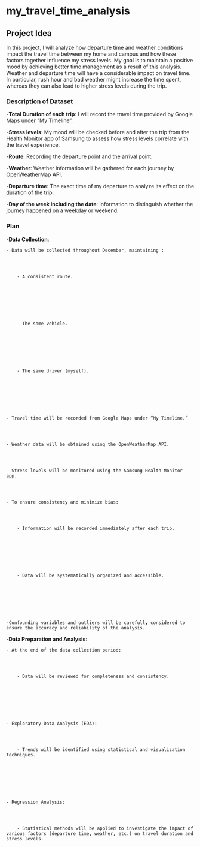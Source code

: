 # my_travel_time_analysis
## Project Idea
In this project, I will analyze how departure time and weather conditions impact the travel time between my home and campus and how these factors together influence my stress levels. My goal is to maintain a positive mood by achieving better time management as a result of this analysis. Weather and departure time will have a considerable impact on travel time. In particular, rush hour and bad weather might increase the time spent, whereas they can also lead to higher stress levels during the trip.


### Description of Dataset
-**Total Duration of each trip**: I will record the travel time provided by Google Maps under “My Timeline”.

-**Stress levels**: My mood will be checked before and after the trip from the Health Monitor app of Samsung to assess how stress levels correlate with the travel experience.

-**Route**: Recording the departure point and the arrival point.

-**Weather**: Weather information will be gathered for each journey by OpenWeatherMap API.

-**Departure time**: The exact time of my departure to analyze its effect on the duration of the trip.

-**Day of the week including the date**: Information to distinguish whether the journey happened on a weekday or weekend.


### Plan

-**Data Collection**:




	- Data will be collected throughout December, maintaining :



 
		- A consistent route.







  
		- The same vehicle.







  
  		- The same driver (myself).







    
	- Travel time will be recorded from Google Maps under “My Timeline.”
 


 
	- Weather data will be obtained using the OpenWeatherMap API.
 


 
	- Stress levels will be monitored using the Samsung Health Monitor app.
 


 
	- To ensure consistency and minimize bias:


 
 
		- Information will be recorded immediately after each trip.







  
		- Data will be systematically organized and accessible.






  
  
	-Confounding variables and outliers will be carefully considered to ensure the accuracy and reliability of the analysis.



 
-**Data Preparation and Analysis**:




	- At the end of the data collection period:



 
		- Data will be reviewed for completeness and consistency.







  
	- Exploratory Data Analysis (EDA):



 
		- Trends will be identified using statistical and visualization techniques.







  
	- Regression Analysis:



 
		- Statistical methods will be applied to investigate the impact of various factors (departure time, weather, etc.) on travel duration and stress levels.




 
